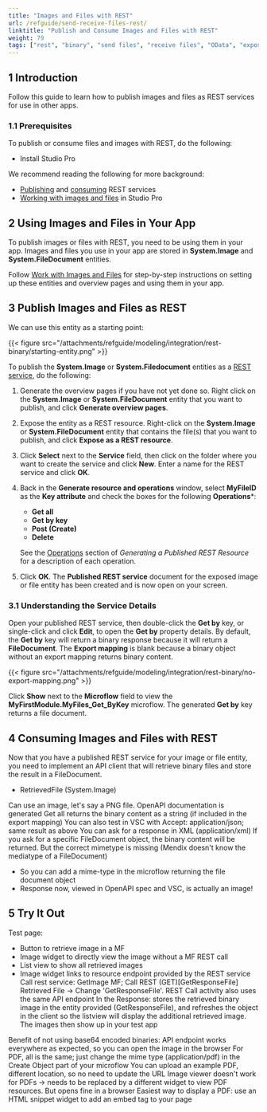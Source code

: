 ```yaml
---
title: "Images and Files with REST"
url: /refguide/send-receive-files-rest/
linktitle: "Publish and Consume Images and Files with REST"
weight: 79
tags: ["rest", "binary", "send files", "receive files", "OData", "expose", "published REST service", "consume"]
---
```


## 1 Introduction

Follow this guide to learn how to publish images and files as REST services for use in other apps.

### 1.1 Prerequisites 

To publish or consume files and images with REST, do the following:

* Install Studio Pro 

We recommend reading the following for more background:

* [Publishing](/howto/integration/publish-rest-service/) and [consuming](/howto/integration/consume-a-rest-service/) REST services
* [Working with images and files](/howto/data-models/working-with-images-and-files/) in Studio Pro

## 2 Using Images and Files in Your App

To publish images or files with REST, you need to be using them in your app. Images and files you use in your app are stored in **System.Image** and **System.FileDocument** entities.

Follow [Work with Images and Files](/howto/data-models/working-with-images-and-files/) for step-by-step instructions on setting up these entities and overview pages and using them in your app.

## 3 Publish Images and Files as REST 

We can use this entity as a starting point:

{{< figure src="/attachments/refguide/modeling/integration/rest-binary/starting-entity.png" >}}

To publish the **System.Image** or **System.Filedocument** entities as a [REST service](/refguide/published-rest-service/), do the following:

1.  Generate the overview pages if you have not yet done so.
    Right click on the **System.Image** or **System.FileDocument** entity that you want to publish, and click **Generate overview pages**.

2.  Expose the entity as a REST resource.
    Right-click on the **System.Image** or **System.FileDocument** entity that contains the file(s) that you want to publish, and click **Expose as a REST resource**.

3.  Click **Select** next to the **Service** field, then click on the folder where you want to create the service and click **New**. Enter a name for the REST service and click **OK**.
   
4.  Back in the **Generate resource and operations** window, select **MyFileID** as the **Key attribute** and check the boxes for the following **Operations***:
    * **Get all**
    * **Get by key**
    * **Post (Create)**
    * **Delete**

    See the [Operations](/refguide/generate-rest-resource/#operations) section of *Generating a Published REST Resource* for a description of each operation.

5.  Click **OK**. The **Published REST service** document for the exposed image or file entity has been created and is now open on your screen.

### 3.1 Understanding the Service Details

Open your published REST service, then double-click the **Get by** key, or single-click and click **Edit**, to open the **Get by** property details. By default, the **Get by** key will return a binary response because it will return a **FileDocument**. The **Export mapping** is blank because a binary object without an export mapping returns binary content.

{{< figure src="/attachments/refguide/modeling/integration/rest-binary/no-export-mapping.png" >}}

Click **Show** next to the **Microflow** field to view the **MyFirstModule.MyFiles_Get_ByKey** microflow. The generated **Get by** key returns a file document.

## 4 Consuming Images and Files with REST

Now that you have a published REST service for your image or file entity, you need to implement an API client that will retrieve binary files and store the result in a FileDocument.
 - RetrievedFile (System.Image)

Can use an image, let's say a PNG file. 
OpenAPI documentation is generated
Get all returns the binary content as a string (if included in the export mapping)
You can also test in VSC with Accept: application/json; same result as above
You can ask for a response in XML (application/xml)
If you ask for a specific FileDocument object, the binary content will be returned. But the correct mimetype is missing (Mendix doesn't know the mediatype of a FileDocument)
   - So you can add a mime-type in the microflow returning the file document object
   - Response now, viewed in OpenAPI spec and VSC, is actually an image!

## 5 Try It Out

Test page: 
* Button to retrieve image in a MF
* Image widget to directly view the image without a MF REST call
* List view to show all retrieved images
* Image widget links to resource endpoint provided by the REST service
Call rest service: GetImage MF; Call REST (GET)[GetResponseFile] Retrieved File -> Change 'GetResponseFile'. REST Call activity also uses the same API endpoint
In the Response: stores the retrieved binary image in the entity provided (GetResponseFile), and refreshes the object in the client so the listview will display the additional retrieved image. The images then show up in your test app

Benefit of not using base64 encoded binaries: API endpoint works everywhere as expected, so you can open the image in the browser
For PDF, all is the same; just change the mime type (application/pdf) in the Create Object part of your microflow
You can upload an example PDF, different location, so no need to update the URL
Image viewer doesn't work for PDFs -> needs to be replaced by a different widget to view PDF resources. But opens fine in a browser
Easiest way to display a PDF: use an HTML snippet widget to add an embed tag to your page

